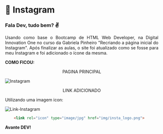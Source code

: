 # :rocket: Instagram
### Fala Dev, tudo bem? :v: 

<p align="justify">Usando como base o Bootcamp de HTML Web Developer, na Digital Innovation One no curso da Gabriela Pinheiro "Recriando a página inicial do Instagram".
Após finalizar as aulas, o site foi atualizado como se fosse para meu Instagram e foi adicionado o ícone da mesma.</p>

**COMO FICOU:**

<p align="center">PAGINA PRINCIPAL</p>
  
![Instagram](https://user-images.githubusercontent.com/66649954/119435318-44f4d100-bcf0-11eb-9221-19f1cedbabe7.png)

<p align="center">LINK ADICIONADO</p>

Utilizando uma imagem icon:
<br>

![Link-Instagram](https://user-images.githubusercontent.com/66649954/119435029-c8fa8900-bcef-11eb-9aaa-e1eb47364c76.png)

```html
    <link rel="icon" type="image/jpg" href="img/insta_logo.png">
```


**Avante DEV!**
